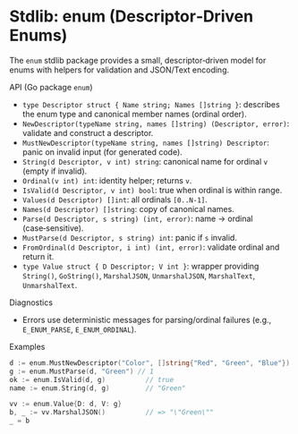 # Stdlib: enum (Descriptor‑Driven Enums)

The `enum` stdlib package provides a small, descriptor‑driven model for enums with helpers for validation and JSON/Text encoding.

API (Go package `enum`)
- `type Descriptor struct { Name string; Names []string }`: describes the enum type and canonical member names (ordinal order).
- `NewDescriptor(typeName string, names []string) (Descriptor, error)`: validate and construct a descriptor.
- `MustNewDescriptor(typeName string, names []string) Descriptor`: panic on invalid input (for generated code).
- `String(d Descriptor, v int) string`: canonical name for ordinal `v` (empty if invalid).
- `Ordinal(v int) int`: identity helper; returns `v`.
- `IsValid(d Descriptor, v int) bool`: true when ordinal is within range.
- `Values(d Descriptor) []int`: all ordinals `[0..N-1]`.
- `Names(d Descriptor) []string`: copy of canonical names.
- `Parse(d Descriptor, s string) (int, error)`: name → ordinal (case‑sensitive).
- `MustParse(d Descriptor, s string) int`: panic if `s` invalid.
- `FromOrdinal(d Descriptor, i int) (int, error)`: validate ordinal and return it.
- `type Value struct { D Descriptor; V int }`: wrapper providing `String()`, `GoString()`, `MarshalJSON`, `UnmarshalJSON`, `MarshalText`, `UnmarshalText`.

Diagnostics
- Errors use deterministic messages for parsing/ordinal failures (e.g., `E_ENUM_PARSE`, `E_ENUM_ORDINAL`).

Examples
```go
d := enum.MustNewDescriptor("Color", []string{"Red", "Green", "Blue"})
g := enum.MustParse(d, "Green") // 1
ok := enum.IsValid(d, g)          // true
name := enum.String(d, g)         // "Green"

vv := enum.Value{D: d, V: g}
b, _ := vv.MarshalJSON()          // => "\"Green\""
_ = b
```

